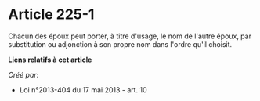 # Article 225-1

Chacun des époux peut porter, à titre d'usage, le nom de l'autre époux, par substitution ou adjonction à son propre nom dans
l'ordre qu'il choisit.

**Liens relatifs à cet article**

_Créé par_:

  - Loi n°2013-404 du 17 mai 2013 - art. 10
